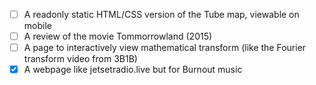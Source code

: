 - [ ] A readonly static HTML/CSS version of the Tube map, viewable on mobile
- [ ] A review of the movie Tommorrowland (2015)
- [ ] A page to interactively view mathematical transform (like the Fourier transform video from 3B1B)
- [x] A webpage like jetsetradio.live but for Burnout music
